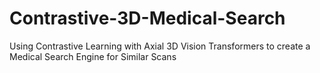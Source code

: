 # Contrastive-3D-Medical-Search
Using Contrastive Learning with Axial 3D Vision Transformers to create a Medical Search Engine for Similar Scans
